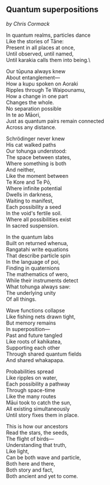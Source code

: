 ## Quantum superpositions 
*by Chris Cormack*

In quantum realms, particles dance\
Like the stories of Tāne:\
Present in all places at once,\
Until observed, until named,\
Until karakia calls them into being.\

Our tūpuna always knew\
About entanglement—\
How a kupu spoken on Aoraki\
Ripples through Te Waipounamu,\
How a change in one part\
Changes the whole.\
No separation possible\
In te ao Māori,\
Just as quantum pairs remain connected\
Across any distance.

Schrödinger never knew\
His cat walked paths\
Our tohunga understood:\
The space between states,\
Where something is both\
And neither,\
Like the moment between\
Te Kore and Te Pō,\
Where infinite potential\
Dwells in darkness,\
Waiting to manifest,\
Each possibility a seed\
In the void's fertile soil.\
Where all possibilities exist\
In sacred suspension.

In the quantum labs\
Built on returned whenua,\
Rangatahi write equations\
That describe particle spin\
In the language of poi,\
Finding in quaternions\
The mathematics of wero,\
While their instruments detect\
What tohunga always saw:\
The underlying unity\
Of all things.

Wave functions collapse\
Like fishing nets drawn tight,\
But memory remains\
In superposition—\
Past and future tangled\
Like roots of kahikatea,\
Supporting each other\
Through shared quantum fields\
And shared whakapapa.

Probabilities spread\
Like ripples on water,\
Each possibility a pathway\
Through space-time\
Like the many routes\
Māui took to catch the sun,\
All existing simultaneously\
Until story fixes them in place.

This is how our ancestors\
Read the stars, the seeds,\
The flight of birds—\
Understanding that truth,\
Like light,\
Can be both wave and particle,\
Both here and there,\
Both story and fact,\
Both ancient and yet to come.

